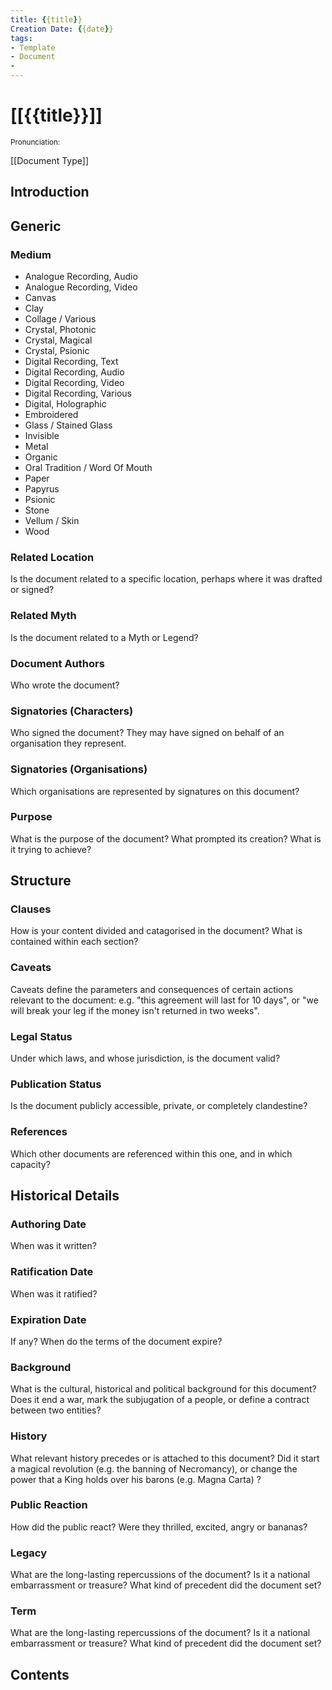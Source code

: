 ```yaml
---
title: {{title}}
Creation Date: {{date}}
tags:
- Template
- Document
- 
---
```


# [[{{title}}]]
<small>Pronunciation:</small>

[[Document Type]]

## Introduction

## Generic

### Medium
- Analogue Recording, Audio
- Analogue Recording, Video
- Canvas
- Clay
- Collage / Various
- Crystal, Photonic
- Crystal, Magical
- Crystal, Psionic
- Digital Recording, Text
- Digital Recording, Audio
- Digital Recording, Video
- Digital Recording, Various
- Digital, Holographic
- Embroidered
- Glass / Stained Glass
- Invisible
- Metal
- Organic
- Oral Tradition / Word Of Mouth
- Paper
- Papyrus
- Psionic
- Stone
- Vellum / Skin
- Wood

### Related Location
Is the document related to a specific location, perhaps where it was drafted or signed?

### Related Myth
Is the document related to a Myth or Legend?

### Document Authors
Who wrote the document?

### Signatories (Characters)
Who signed the document? They may have signed on behalf of an organisation they represent.

### Signatories (Organisations)
Which organisations are represented by signatures on this document?

### Purpose
What is the purpose of the document? What prompted its creation? What is it trying to achieve?

## Structure

### Clauses
How is your content divided and catagorised in the document? What is contained within each section?

### Caveats
Caveats define the parameters and consequences of certain actions relevant to the document: e.g. "this agreement will last for 10 days", or "we will break your leg if the money isn't returned in two weeks".

### Legal Status
Under which laws, and whose jurisdiction, is the document valid?

### Publication Status
Is the document publicly accessible, private, or completely clandestine?

### References
Which other documents are referenced within this one, and in which capacity?

## Historical Details

### Authoring Date
When was it written?

### Ratification Date
When was it ratified?

### Expiration Date
If any? When do the terms of the document expire?

### Background
What is the cultural, historical and political background for this document? Does it end a war, mark the subjugation of a people, or define a contract between two entities?

### History
What relevant history precedes or is attached to this document? Did it start a magical revolution (e.g. the banning of Necromancy), or change the power that a King holds over his barons (e.g. Magna Carta) ?

### Public Reaction
How did the public react? Were they thrilled, excited, angry or bananas?

### Legacy
What are the long-lasting repercussions of the document? Is it a national embarrassment or treasure? What kind of precedent did the document set?

### Term
What are the long-lasting repercussions of the document? Is it a national embarrassment or treasure? What kind of precedent did the document set?

## Contents